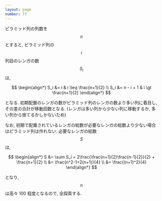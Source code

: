 ```yaml
---
layout: page
number: 77
---
```

ピラミッド列の列数を $$ n $$ とすると, ピラミッド列の $$ i $$ 列目のレンガの数 $$ S_i $$ は,

$$
\begin{align*}
S_i &= i         & i \leq \frac{n+1}{2} \\
S_i &= n - i + 1 & i \gt \frac{n+1}{2}
\end{align*}
$$

となる. 初期配置のレンガの数がピラミッド列のレンガの数より多い列に着目し, その差の合計が移動回数となる. (レンガは多い列から少ない列に移動するか, 多い列から捨てるかしかないため)

なお, 初期で配置されているレンガの総数が必要なレンガの総数より少ない場合はピラミッド列は作れない. 必要なレンガの総数 $$ S $$ は,

$$
\begin{align*}
S &= \sum S_i = 2\frac{\frac{n+1}{2}\frac{n-1}{2}}{2} + \frac{n+1}{2} \\
  &= \frac{n^2-1+2(n+1)}{4} \\
  &= \frac{(n+1)^2}{4}
\end{align*}
$$

となり, $$ n $$ は高々 100 程度となるので, 全探索する.
